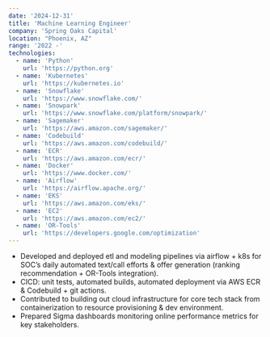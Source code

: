 ```yaml
---
date: '2024-12-31'
title: 'Machine Learning Engineer'
company: 'Spring Oaks Capital'
location: "Phoenix, AZ"
range: '2022 -'
technologies:
  - name: 'Python'
    url: 'https://python.org'
  - name: 'Kubernetes'
    url: 'https://kubernetes.io'
  - name: 'Snowflake'
    url: 'https://www.snowflake.com/'
  - name: 'Snowpark'
    url: 'https://www.snowflake.com/platform/snowpark/'
  - name: 'Sagemaker'
    url: 'https://aws.amazon.com/sagemaker/'
  - name: 'Codebuild'
    url: 'https://aws.amazon.com/codebuild/'
  - name: 'ECR'
    url: 'https://aws.amazon.com/ecr/'
  - name: 'Docker'
    url: 'https://www.docker.com/'
  - name: 'Airflow'
    url: 'https://airflow.apache.org/'
  - name: 'EKS'
    url: 'https://aws.amazon.com/eks/'
  - name: 'EC2'
    url: 'https://aws.amazon.com/ec2/'
  - name: 'OR-Tools'
    url: 'https://developers.google.com/optimization'
---
```


- Developed and deployed etl and modeling pipelines via airflow + k8s for SOC’s daily automated text/call efforts & offer generation (ranking recommendation + OR-Tools integration).  
- CICD: unit tests, automated builds, automated deployment via AWS ECR & Codebuild + git actions. 
- Contributed to building out cloud infrastructure for core tech stack from containerization to resource provisioning & dev environment.
- Prepared Sigma dashboards monitoring online performance metrics for key stakeholders.


